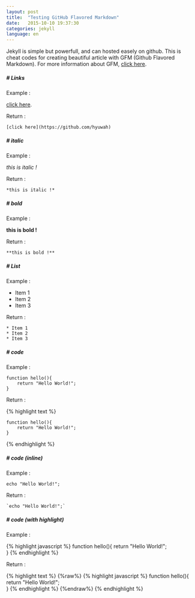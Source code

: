 ```yaml
---
layout: post
title:  "Testing GitHub Flavored Markdown"
date:   2015-10-10 19:37:30
categories: jekyll
language: en
---
```

Jekyll is simple but powerfull, and can hosted easely on github.
This is cheat codes for creating beautiful article with GFM (Github Flavored Markdown).
For more information about GFM, [click here](https://help.github.com/articles/github-flavored-markdown/).

##### # Links

Example :

[click here](https://github.com/hyuwah).

Return :

```
[click here](https://github.com/hyuwah)
```


##### # italic

Example :

*this is italic !*

Return :

```
*this is italic !*
```


##### # bold

Example :

**this is bold !**

Return :

```
**this is bold !**
```


##### # List

Example :

* Item 1
* Item 2
* Item 3

Return :

```
* Item 1
* Item 2
* Item 3
```


##### # code

Example :

```
function hello(){
	return "Hello World!";	
}
```

Return :

{% highlight text %}
```
function hello(){
	return "Hello World!";	
}
```
{% endhighlight %}


##### # code (inline)

Example :

`echo "Hello World!";`

Return :

````
`echo "Hello World!";`
````


##### # code (with highlight)

Example :

{% highlight javascript %}
function hello(){
	return "Hello World!";	
}
{% endhighlight %}

Return :

{% highlight text %}
{%raw%}
{% highlight javascript %}
function hello(){
	return "Hello World!";	
}
{% endhighlight %}
{%endraw%}
{% endhighlight %}
